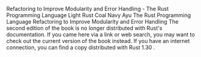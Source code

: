 Refactoring to Improve Modularity and Error Handling - The Rust Programming Language
Light
Rust
Coal
Navy
Ayu
The Rust Programming Language
Refactoring to Improve Modularity and Error Handling
The second edition of the book is no longer distributed with Rust's documentation.
If you came here via a link or web search, you may want to check out
the current
version of the book
instead.
If you have an internet connection, you can
find a copy distributed with
Rust
1.30
.